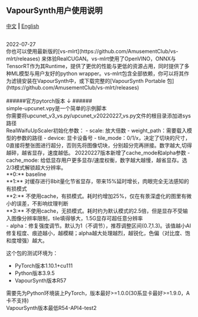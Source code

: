 VapourSynth用户使用说明
-------------------------------------------
[中文](README.md) **|** [English](README_EN.md)

<br>
2022-07-27<br>
你也可以使用最新版的[vs-mlrt](https://github.com/AmusementClub/vs-mlrt/releases) 来体验RealCUGAN。vs-mlrt使用了OpenVINO，ONNX与TensorRT作为其Runtime，提供了更优的性能与更低的资源占用，同时提供了多种ML模型与用户友好的python wrapper。vs-mlrt包含全部依赖，你可以将其作为滤镜安装在VapourSynth中，或下载完整的[VapourSynth Portable 包](https://github.com/AmusementClub/vs-mlrt/releases)
<br><br>
######官方pytorch版本   ↓   ######<br>
simple-upcunet.vpy是一个简单的示例脚本<br>
你需要将upcunet_v3_vs.py/upcunet_v20220227_vs.py文件的根目录添加进sys路径<br>
RealWaifuUpScaler初始化参数：
  - scale: 放大倍数
  - weight_path：需要载入模型的参数的路径
  - device: 显卡设备号
  - tile_mode：0/1/x，决定了切块的尺寸，0直接将整张图进行超分，否则先将图像切块，分别超分完再拼接。数字越大,切得越碎，越省显存，速度越低。
20220227版本新增了cache_mode和alpha参数
  - cache_mode: 给低显存用户更多显存/速度权衡，数字越大越慢，越省显存。选2/3模式解锁超大分辨率。<br>
        **0:** baseline <br>
        **1:** 对缓存进行8bit量化节省显存，带来15%延时增长，肉眼完全无法感知的有损模式 <br>
        **2:** 不使用cache，有损模式。耗时约增加25%，仅在有景深虚化的图里有微小的误差，不影响纹理判断 <br>
        **3:** 不使用cache，无损模式。耗时约为默认模式的2.5倍，但是显存不受输入图像分辨率限制，tile填得够大，1.5G显存可超任意分辨率 <br>
  - alpha：修复强度调节。默认为1（不调节），推荐调整区间(0.7,1.3)。该值越小AI修复程度、痕迹越小，越模糊；alpha越大处理越烈，越锐化，色偏（对比度、饱和度增强）越大。

这个包的测试环境为：
  - PyTorch版本1.10.1+cu111
  - Python版本3.9.5
  - VapourSynth版本R57

需要先为Python环境装上PyTorch，版本最好>=1.0.0(30系显卡最好>=1.9.0，A卡不支持)<br>
VapourSynth版本最低R54-API4-test2
